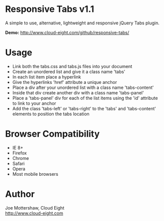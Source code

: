 Responsive Tabs v1.1
====================

A simple to use, alternative, lightweight and responsive jQuery Tabs plugin.

**Demo:** http://www.cloud-eight.com/github/responsive-tabs/


Usage
=====

  <ul>
  	<li>Link both the tabs.css and tabs.js files into your document</li>
    <li>Create an unordered list and give it a class name 'tabs'</li>
    <li>In each list item place a hyperlink</li>
    <li>Give the hyperlinks 'href' attribute a unique anchor</li>
    <li>Place a div after your unordered list with a class name 'tabs-content'</li>
    <li>Inside that div create another div with a class name 'tabs-panel'</li>
    <li>Place a 'tabs-panel' div for each of the list items using the 'id' attribute to link to your anchor</li>
    <li>Add the class 'tabs-left' or 'tabs-right' to the 'tabs' and 'tabs-content' elements to position the tabs location</li>
  </ul>


Browser Compatibility
=====================

  <ul>
    <li>IE 8+</li>
    <li>Firefox</li>
    <li>Chrome</li>
    <li>Safari</li>
    <li>Opera</li>
    <li>Most mobile browsers</li>
  </ul>


Author
======

Joe Mottershaw, Cloud Eight<br />
http://www.cloud-eight.com